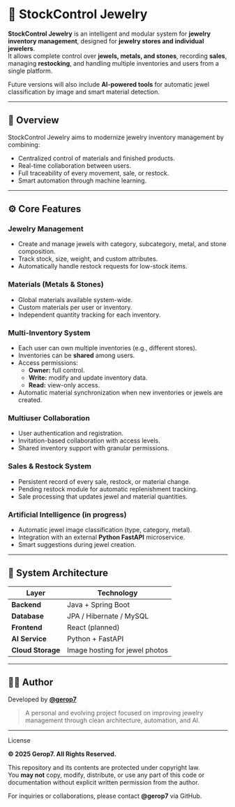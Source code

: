 # 💎 StockControl Jewelry

**StockControl Jewelry** is an intelligent and modular system for **jewelry inventory management**, designed for **jewelry stores and individual jewelers**.  
It allows complete control over **jewels, metals, and stones**, recording **sales**, managing **restocking**, and handling multiple inventories and users from a single platform.  

Future versions will also include **AI-powered tools** for automatic jewel classification by image and smart material detection.

---

## 🧭 Overview

StockControl Jewelry aims to modernize jewelry inventory management by combining:
- Centralized control of materials and finished products.  
- Real-time collaboration between users.  
- Full traceability of every movement, sale, or restock.  
- Smart automation through machine learning.

---

## ⚙️ Core Features

### Jewelry Management
- Create and manage jewels with category, subcategory, metal, and stone composition.  
- Track stock, size, weight, and custom attributes.  
- Automatically handle restock requests for low-stock items.  

### Materials (Metals & Stones)
- Global materials available system-wide.  
- Custom materials per user or inventory.  
- Independent quantity tracking for each inventory.  

### Multi-Inventory System
- Each user can own multiple inventories (e.g., different stores).  
- Inventories can be **shared** among users.  
- Access permissions:
  - **Owner:** full control.  
  - **Write:** modify and update inventory data.  
  - **Read:** view-only access.  
- Automatic material synchronization when new inventories or jewels are created.  

### Multiuser Collaboration
- User authentication and registration.  
- Invitation-based collaboration with access levels.  
- Shared inventory support with granular permissions.  

### Sales & Restock System
- Persistent record of every sale, restock, or material change.  
- Pending restock module for automatic replenishment tracking.  
- Sale processing that updates jewel and material quantities.  

### Artificial Intelligence (in progress)
- Automatic jewel image classification (type, category, metal).  
- Integration with an external **Python FastAPI** microservice.  
- Smart suggestions during jewel creation.  

---

## 🧩 System Architecture

| Layer | Technology |
|-------|-------------|
| **Backend** | Java + Spring Boot |
| **Database** | JPA / Hibernate / MySQL |
| **Frontend** | React (planned) |
| **AI Service** | Python + FastAPI |
| **Cloud Storage** | Image hosting for jewel photos |

---

## 🧑‍💻 Author

Developed by [**@gerop7**](https://github.com/gerop7)  
> A personal and evolving project focused on improving jewelry management through clean architecture, automation, and AI.

---

 License

**© 2025 Gerop7. All Rights Reserved.**

This repository and its contents are protected under copyright law.  
You **may not** copy, modify, distribute, or use any part of this code or documentation without explicit written permission from the author.

For inquiries or collaborations, please contact **@gerop7** via GitHub.
